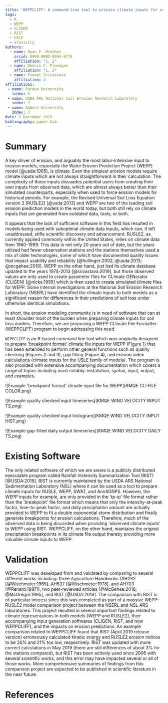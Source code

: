 ```yaml
---
title: 'WEPPCLIFF: A command-line tool to process climate inputs for soil loss models'
tags:
  - R
  - WEPP
  - CLIGEN
  - RIST
  - USLE
  - erosivity
authors:
  - name: Ryan P. McGehee
    orcid: 0000-0003-0464-9774
    affiliation: "1, 2"
  - name: Dennis C. Flanagan
    affiliation: "1, 2"
  - name: Puneet Srivastava
    affiliation: 3
affiliations:
 - name: Purdue University
   index: 1
 - name: USDA ARS National Soil Erosion Research Laboratory
   index: 2
 - name: Auburn University
   index: 3
date: 2 December 2019
bibliography: paper.bib
---
```


# Summary

A key driver of erosion, and arguably the most labor-intensive input to erosion models, especially the Water Erosion Prediction Project (WEPP) model [@usda:1995], is climate. Even the simplest erosion models require climate inputs which are not always straightforward in their calculation. The complexity of these inputs dissuades potential users from creating their own inputs from observed data, which are almost always better than their simulated counterparts, especially when used to force erosion models for historical periods. For example, the Revised Universal Soil Loss Equation version 2 (RUSLE2) [@usda:2013] and WEPP are two of the leading soil erosion prediction models in the world today, but both still rely on climate inputs that are generated from outdated data, tools, or both.

It appears that the lack of sufficient software in this field has resulted in models being used with suboptimal climate data inputs, which can, if left unaddressed, stifle scientific discovery and advancement. RUSLE2, as currently applied commonly within the United States, relies on climate data from 1960-1999. This data is not only 20 years out of date, but the years utilized had fewer observation stations and the stations themselves used a mix of older technologies, some of which have documented quality issues that impact usability and reliability [@hollinger:2002; @usda:2013; @mcgehee:2018]. WEPP on the other hand, just had its climate database updated to the years 1974-2013 [@srivastava:2019], but those observed values are only used to create parameter files for CLImate GENerator (CLIGEN) [@nicks:1995] which is then used to create simulated climate files for WEPP. Some internal investigations at the National Soil Erosion Research Laboratory (NSERL) have identified the climate inputs to both models as a significant reason for differences in their predictions of soil loss under otherwise identical simulations.

In short, the erosion modeling community is in need of software that can at least shoulder most of the burden when preparing climate inputs for soil loss models. Therefore, we are proposing a WEPP CLImate File Formatter (WEPPCLIFF) program to begin addressing this need.

``WEPPCLIFF`` is an R-based command line tool which was originally designed to prepare 'breakpoint format' climate file inputs for WEPP (Figure 1) that has been extended to perform other general functions such as quality checking (Figures 2 and 3), gap filling (Figure 4), and erosion index calculations (climate inputs for the USLE family of models). The program is also provided with extensive accompanying documentation which covers a range of topics including most notably: installation, syntax, input, output, and examples.

![Example 'breakpoint format' climate input file for WEPP](KMQE CLI FILE COLOR.png)

![Example quality checked input timeseries](KMQE WIND VELOCITY INPUT TS.png)

![Example quality checked input histogram](KMQE WIND VELOCITY INPUT HIST.png)

![Example gap-filled daily output timeseries](KMQE WIND VELOCITY DAILY TS.png)

# Existing Software

The only related software of which we are aware is a publicly distributed executable program called Rainfall Instensity Summarization Tool (RIST) [@USDA:2019]. RIST is currently maintained by the USDA ARS National Sedimentation Laboratory (NSL) where it can be used as a tool to prepare climate inputs for RUSLE, WEPP, SWAT, and AnnAGNPS. However, the WEPP inputs for example, are only provided in the 'tp-ip' file format rather than the 'breakpoint' file format which means that only the intensity-at-peak factor, time-to-peak factor, and daily precipitation amount are actually provided to WEPP to fit a double exponential storm distribution and finally generate breakpoints for erosion calculations. Therefore, much of the observed data is being discarded when providing 'observed climate inputs' to WEPP using RIST. WEPPCLIFF, on the other hand, maintains the original precipitation breakpoints in its climate file output thereby providing more valuable climate inputs to WEPP.

# Validation

WEPPCLIFF was developed from and validated by comparing to several different works including: three Agriculture Handbooks (AH282 [@Wischmeier:1965], AH537 [@Wischmeier:1978], and AH703 [@Renard:1997]), two peer-reviewed articles [@McGehee:2018; @McGregor:1995], and RIST [@USDA:2019]. The comparison with RIST is of particular interest since this was completed as part of a massive WEPP-RUSLE2 model comparison project between the NSERL and NSL ARS laboratories. This project resulted in several important findings related to climate representations in both models (WEPP and RUSLE2), their accompanying input generation softwares (CLIGEN, RIST, and now WEPPCLIFF), and the impacts on erosion predictions. An example comparison related to WEPPCLIFF found that RIST (April 2019 release version) erroneously calculated kinetic energy and RUSLE2 erosion indices to be 26% and 21% too low, respectively. RIST was updated with more correct calculations in May 2019 (there are still differences of about 3% for the stations compared), but RIST has been actively used since 2006 with several scientific works, and this error may have impacted several or all of those works. More comprehensive summaries of findings from this comparison project are expected to be published in scientific literature in the near future.

# References